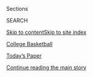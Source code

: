 <div id="app">

<div>

<div class="NYTAppHideMasthead css-zz1s19 e1suatyy0">

<div class="section css-ui9rw0 e1suatyy2">

<div class="css-11hrj97 er09x8g0">

<div class="css-6n7j50">

</div>

<span class="css-1dv1kvn">Sections</span>

<div class="css-10488qs">

<span class="css-1dv1kvn">SEARCH</span>

</div>

[Skip to content](#site-content)[Skip to site index](#site-index)

</div>

<div id="masthead-section-label" class="css-1fnb9ct eaxe0e00">

[College
Basketball](https://www.nytimes.com/section/sports/ncaabasketball)

</div>

<div class="css-10698na e1huz5gh0">

</div>

</div>

<div id="masthead-bar-one" class="section hasLinks css-15hmgas e1csuq9d3">

<div class="css-uqyvli e1csuq9d0">

</div>

<div class="css-1uqjmks e1csuq9d1">

</div>

<div class="css-9e9ivx">

[](https://myaccount.nytimes.com/auth/login?response_type=cookie&client_id=vi)

</div>

<div class="css-1bvtpon e1csuq9d2">

[Today’s Paper](https://www.nytimes.com/section/todayspaper)

</div>

</div>

</div>

</div>

<div data-aria-hidden="false">

<div id="site-content" data-role="main">

<div id="top-wrapper" class="css-15p45cc eaca97t0" type="top">

<div id="top-slug" class="css-19x0jxb eaca97t1" hidden="">

Advertisement

</div>

[Continue reading the main
story](#after-top)

<div class="ad top-wrapper" style="text-align:center;height:100%;display:block;min-height:90px">

<div id="top" class="place-ad" data-position="top" data-size-key="top">

</div>

</div>

<div id="after-top">

</div>

</div>

<div id="collection-ncaabasketball" class="section css-15h4p1b e9abtgs0">

<div class="css-1j21atc e1svk9qx1">

<div class="css-fmiefx e1svk9qx2">

<div class="css-1hk7r2m eu54l5x0">

<div id="sponsor-wrapper" class="css-7a1pgi eaca97t0" type="sponsor" hidden="">

<div id="sponsor-slug" class="css-1l4mleb eaca97t1" hidden="">

Supported by

</div>

[Continue reading the main
story](#after-sponsor)

<div id="sponsor" class="ad sponsor-wrapper" style="text-align:left;height:100%;display:block">

</div>

<div id="after-sponsor">

</div>

</div>

</div>

### <span class="css-5xm8y ezz4tcd1">[Sports](/section/sports)</span>

</div>

<div class="css-nfcc9b e1svk9qx3">

<div class="css-vl9dhg e1svk9qx5">

<div class="css-1nrhkj6 e1svk9qx6">

# N.C.A.A. Basketball

<div class="follow-button-placeholder" data-collection-id="">

</div>

<div class="css-d8bdto" data-role="toolbar" data-aria-label="Social Media Share buttons, Save button, and Comments Panel with current comment count" data-testid="share-tools">

  - 
  - 
  - 
  - 
    
    <div class="css-6n7j50">
    
    </div>

</div>

</div>

</div>

</div>

<div id="subheader-wrapper" class="css-1kieyps eaca97t0" type="subheader">

<div id="subheader-slug" class="css-1tag3rd eaca97t1">

Advertisement

</div>

[Continue reading the main
story](#after-subheader)

<div id="subheader" class="ad subheader-wrapper" style="text-align:center;height:100%;display:block">

</div>

<div id="after-subheader">

</div>

</div>

</div>

<div class="css-185go5a e1o5byef0">

<div class="css-15cbhtu">

  - [Latest](#stream-panel)
  - <span class="css-6n7j50">Search</span>
    <div class="control">
    <div class="label-container css-1dv1kvn">
    Search
    </div>
    <div class="css-wm4t3d">
    **<span id="clear-search-input" class="css-1dv1kvn">Clear this text
    input</span>
    </div>
    </div>
    <span class="css-1iovbfw"></span>

<div id="stream-panel" class="section css-8msx5b e1jz0cab1">

<div class="css-13mho3u">

1.  
    
    <div class="css-1cp3ece">
    
    <div class="css-1l4spti">
    
    [](/2020/07/30/sports/ncaabasketball/college-basketball-recruiting.html)
    
    <div class="css-79elbk">
    
    ![](https://static01.nyt.com/images/2020/08/02/sports/28collegehoops-recruiting-1/28collegehoops-recruiting-1-thumbWide.jpg?quality=75&auto=webp&disable=upscale)
    
    </div>
    
    ## No Summer Tournaments Means More Recruits Committing to Colleges
    
    Villanova has already received verbal commitments from enough
    players to build most of a starting lineup for future seasons.
    
    <div class="css-1nqbnmb ea5icrr0">
    
    By <span class="css-1n7hynb">Adam
    Zagoria</span>
    
    </div>
    
    </div>
    
    <div class="css-1lc2l26 e1xfvim33">
    
    </div>
    
    </div>

2.  
    
    <div class="css-1cp3ece">
    
    <div class="css-1l4spti">
    
    [](/2020/07/29/sports/ncaabasketball/lou-henson-dead.html)
    
    <div class="css-79elbk">
    
    ![](https://static01.nyt.com/images/2020/07/30/obituaries/Henson-print/Henson-thumbWide.jpg?quality=75&auto=webp&disable=upscale)
    
    </div>
    
    ## Lou Henson, Final Four Coach With Two Schools, Dies at 88
    
    A genial “old school” leader, he took New Mexico State and then
    Illinois deep into the N.C.A.A. tournament. In a 42-year career, he
    won close to 800 games.
    
    <div class="css-1nqbnmb ea5icrr0">
    
    By <span class="css-1n7hynb">Frank
    Litsky</span>
    
    </div>
    
    </div>
    
    <div class="css-1lc2l26 e1xfvim33">
    
    </div>
    
    </div>

3.  
    
    <div class="css-1cp3ece">
    
    <div class="css-1l4spti">
    
    [](/2020/07/23/sports/ncaa-NIL-rights.html)
    
    <div class="css-79elbk">
    
    ![](https://static01.nyt.com/images/2020/07/23/sports/23ncaa-1/23ncaa-1-thumbWide.jpg?quality=75&auto=webp&disable=upscale)
    
    </div>
    
    ## Senators Say N.C.A.A. Needs Broad Reform
    
    As the N.C.A.A. appealed for a federal policy for name, image and
    likeness rights, senators criticized the organization’s handling of
    amateurism rules and the return of sports amid the pandemic.
    
    <div class="css-1nqbnmb ea5icrr0">
    
    By <span class="css-1n7hynb">Gillian R.
    Brassil</span>
    
    </div>
    
    </div>
    
    <div class="css-1lc2l26 e1xfvim33">
    
    </div>
    
    </div>

4.  
    
    <div class="css-1cp3ece">
    
    <div class="css-1l4spti">
    
    [](/2020/07/22/sports/ncaabasketball/black-lives-matter-hbcus-college-athletes.html)
    
    <div class="css-79elbk">
    
    ![](https://static01.nyt.com/images/2020/07/16/sports/00HBCUS-1/merlin_174629982_3f7f1097-b253-4f6a-be44-2347815641f4-thumbWide.jpg?quality=75&auto=webp&disable=upscale)
    
    </div>
    
    ## Black Lives Matter Protests Spawn Push for Athletes to Attend Historically Black Colleges
    
    Makur Maker, a star basketball recruit, chose Howard University over
    offers from U.C.L.A. and Kentucky, and said he hoped other athletes
    would consider programs at historically Black institutions.
    
    <div class="css-1nqbnmb ea5icrr0">
    
    By <span class="css-1n7hynb">Annika
    Hammerschlag</span>
    
    </div>
    
    </div>
    
    <div class="css-1lc2l26 e1xfvim33">
    
    </div>
    
    </div>

5.  
    
    <div class="css-1cp3ece">
    
    <div class="css-1l4spti">
    
    [](/2020/06/30/sports/ncaabasketball/coronavirus-aau-basketball-las-vegas.html)
    
    <div class="css-79elbk">
    
    ![](https://static01.nyt.com/images/2020/06/30/sports/30aau-hoops/30aau-hoops-thumbWide.jpg?quality=75&auto=webp&disable=upscale)
    
    </div>
    
    ## College Coaches Might See Top Prospects Through Streams This Summer
    
    At least four big events are planned in Las Vegas in July. But these
    are no bubbles like in the pros — there are no mandated coronavirus
    tests or restrictions on where players may stay.
    
    <div class="css-1nqbnmb ea5icrr0">
    
    By <span class="css-1n7hynb">Adam
    Zagoria</span>
    
    </div>
    
    </div>
    
    <div class="css-1lc2l26 e1xfvim33">
    
    </div>
    
    </div>

6.  
    
    <div class="css-1cp3ece">
    
    <div class="css-1l4spti">
    
    [](/2020/06/23/sports/ncaabasketball/cade-cunningham-oklahoma-state.html)
    
    <div class="css-79elbk">
    
    ![](https://static01.nyt.com/images/2020/07/22/sports/22oklahomast-cunningham-web-1/merlin_167440485_345c6ea4-4526-4061-8000-061cf6f1a9ab-thumbWide.jpg?quality=75&auto=webp&disable=upscale)
    
    </div>
    
    ## Cade Cunningham Will Stay Committed to Oklahoma State
    
    The 6-foot-7 point guard, who is among the top players in his high
    school class, had other options to consider after the N.C.A.A.
    barred the Cowboys from the 2020-21 postseason.
    
    <div class="css-1nqbnmb ea5icrr0">
    
    By <span class="css-1n7hynb">Adam
    Zagoria</span>
    
    </div>
    
    </div>
    
    <div class="css-1lc2l26 e1xfvim33">
    
    </div>
    
    </div>

7.  
    
    <div class="css-1cp3ece">
    
    <div class="css-1l4spti">
    
    [](/2020/06/05/sports/ncaabasketball/oklahoma-state-ncaa-punishment.html)
    
    <div class="css-79elbk">
    
    ![](https://static01.nyt.com/images/2020/06/05/sports/05oklahomastate/merlin_168990720_3c807c37-b17d-4f68-8493-55f152139cf8-thumbWide.jpg?quality=75&auto=webp&disable=upscale)
    
    </div>
    
    ## Oklahoma State Punished by N.C.A.A. for Role in Basketball Recruiting Scandal
    
    The university was handed a ban of one year from the N.C.A.A. men’s
    basketball tournament, as well as fines and a loss of scholarships.
    
    <div class="css-1nqbnmb ea5icrr0">
    
    By <span class="css-1n7hynb">Billy Witz <span>and</span> Adam
    Zagoria</span>
    
    </div>
    
    </div>
    
    <div class="css-1lc2l26 e1xfvim33">
    
    </div>
    
    </div>

8.  
    
    <div class="css-1cp3ece">
    
    <div class="css-1l4spti">
    
    [](/2020/05/22/sports/basketball/patrick-ewing-coronavirus.html)
    
    <div class="css-79elbk">
    
    ![](https://static01.nyt.com/images/2020/05/22/sports/22virus-ewing/merlin_168499575_07a44998-fed9-4dad-8a4f-c0dac071b793-thumbWide.jpg?quality=75&auto=webp&disable=upscale)
    
    </div>
    
    ## Patrick Ewing Says He Has Covid-19
    
    Ewing, the Knicks great, revealed on Friday evening that he had
    tested positive for the coronavirus. “This virus is serious and
    should not be taken lightly,” he said.
    
    <div class="css-1nqbnmb ea5icrr0">
    
    By <span class="css-1n7hynb">Sopan
    Deb</span>
    
    </div>
    
    </div>
    
    <div class="css-1lc2l26 e1xfvim33">
    
    </div>
    
    </div>

9.  
    
    <div class="css-1cp3ece">
    
    <div class="css-1l4spti">
    
    [](/2020/05/01/sports/ncaa-paying-athletes-boosters.html)
    
    <div class="css-79elbk">
    
    ![](https://static01.nyt.com/images/2020/04/30/sports/30ncaa-folo1/30ncaa-folo1-thumbWide.jpg?quality=75&auto=webp&disable=upscale)
    
    </div>
    
    ### <span class="css-m70j1g">On College Sports</span>
    
    ## Will New N.C.A.A. Rules Really Keep Agents and Boosters at Bay?
    
    If college athletes are permitted to cash in on their fame, how can
    the N.C.A.A. forbid guidance from people who have long worked in the
    shadows?
    
    <div class="css-1nqbnmb ea5icrr0">
    
    By <span class="css-1n7hynb">Billy
    Witz</span>
    
    </div>
    
    </div>
    
    <div class="css-1lc2l26 e1xfvim33">
    
    </div>
    
    </div>

10. 
    
    <div class="css-1cp3ece">
    
    <div class="css-1l4spti">
    
    [](/2020/04/29/sports/ncaabasketball/ncaa-athlete-endorsements.html)
    
    <div class="css-79elbk">
    
    ![](https://static01.nyt.com/images/2020/04/29/sports/29ncaa-endorsements/merlin_171298581_e41afec6-453c-4efb-8df9-3ecbce8ae33e-thumbWide.jpg?quality=75&auto=webp&disable=upscale)
    
    </div>
    
    ## N.C.A.A. Outlines Plan to Let Athletes Make Endorsement Deals
    
    The changes, with some big restrictions, would go into effect at the
    start of the 2021-22 academic year, after consideration and adoption
    by the three divisions of college sports.
    
    <div class="css-1nqbnmb ea5icrr0">
    
    By <span class="css-1n7hynb">Billy Witz</span>
    
    </div>
    
    </div>
    
    <div class="css-1lc2l26 e1xfvim33">
    
    </div>
    
    </div>

<div class="css-13mho3u">

<div class="css-1t62hi8">

<div class="css-1stvaey">

Show
More

<div>

<div style="border:0;clip:rect(0 0 0 0);height:1px;margin:-1px;overflow:hidden;white-space:nowrap;padding:0;width:1px;position:absolute" data-role="log" data-aria-live="assertive">

</div>

<div style="border:0;clip:rect(0 0 0 0);height:1px;margin:-1px;overflow:hidden;white-space:nowrap;padding:0;width:1px;position:absolute" data-role="log" data-aria-live="assertive">

</div>

<div style="border:0;clip:rect(0 0 0 0);height:1px;margin:-1px;overflow:hidden;white-space:nowrap;padding:0;width:1px;position:absolute" data-role="log" data-aria-live="polite">

</div>

<div style="border:0;clip:rect(0 0 0 0);height:1px;margin:-1px;overflow:hidden;white-space:nowrap;padding:0;width:1px;position:absolute" data-role="log" data-aria-live="polite">

</div>

</div>

</div>

</div>

</div>

</div>

<div class="css-g6hk37 supplemental">

<div id="mid1-wrapper" class="css-10wkyv7 eaca97t0" type="lede">

<div id="mid1-slug" class="css-1tag3rd eaca97t1">

Advertisement

</div>

[Continue reading the main
story](#after-mid1)

<div id="mid1" class="ad mid1-wrapper" style="text-align:center;height:100%;display:block;min-height:250px">

</div>

<div id="after-mid1">

</div>

</div>

## Stats and Schedules

<div class="css-mmifeo">

  - [Men's Basketball](#)
  - [Women's Basketball](#)

</div>

<div id="statscontent_cbk" class="css-gtodgd">

</div>

<div id="statscontent_wcbk" class="css-1165139">

</div>

<div id="mktg-wrapper" class="css-oxle51 eaca97t0" type="mktg">

<div id="mktg-slug" class="css-1tag3rd eaca97t1">

Advertisement

</div>

[Continue reading the main
story](#after-mktg)

<div id="mktg" class="ad mktg-wrapper" style="text-align:center;height:100%;display:block">

</div>

<div id="after-mktg">

</div>

</div>

## Follow Us

<div class="module-body">

  - [**<span data-aria-hidden="true">NYTSports</span><span class="css-1dv1kvn">twitter
    page for NYTSports</span>](https://twitter.com/NYTSports)

</div>

## Sign Up for the Sports Newsletter

<div class="css-hftqp3">

Get the big sports news, highlights and analysis from Times journalists,
with distinctive takes on games and some behind-the-scenes surprises,
delivered to your inbox every week.

</div>

[SIGN UP](/newsletters/signup/SP)

</div>

</div>

</div>

</div>

</div>

</div>

## Site Index

<div>

</div>

## Site Information Navigation

  - [© <span>2020</span> <span>The New York Times
    Company</span>](https://help.nytimes.com/hc/en-us/articles/115014792127-Copyright-notice)

<!-- end list -->

  - [NYTCo](https://www.nytco.com/)
  - [Contact
    Us](https://help.nytimes.com/hc/en-us/articles/115015385887-Contact-Us)
  - [Work with us](https://www.nytco.com/careers/)
  - [Advertise](https://nytmediakit.com/)
  - [T Brand Studio](http://www.tbrandstudio.com/)
  - [Your Ad
    Choices](https://www.nytimes.com/privacy/cookie-policy#how-do-i-manage-trackers)
  - [Privacy](https://www.nytimes.com/privacy)
  - [Terms of
    Service](https://help.nytimes.com/hc/en-us/articles/115014893428-Terms-of-service)
  - [Terms of
    Sale](https://help.nytimes.com/hc/en-us/articles/115014893968-Terms-of-sale)
  - [Site
    Map](https://spiderbites.nytimes.com)
  - [Help](https://help.nytimes.com/hc/en-us)
  - [Subscriptions](https://www.nytimes.com/subscription?campaignId=37WXW)

</div>

</div>
